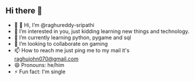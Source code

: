## Hi there 👋
- 🔭 👋 Hi, I’m @raghureddy-sripathi
- 👀 I’m interested in you, just kidding learning new things and technology.
- 🌱 I’m currently learning python, pygame and sql
- 💞️ I’m looking to collaborate on gaming 
- 📫 How to reach me just ping me to my mail it's raghujohn070@gmail.com
- 😄 Pronouns: he/him
- ⚡ Fun fact: I'm single

<!--
**raghureddy-sripathi/raghureddy-sripathi** is a ✨ _special_ ✨ repository because its `README.md` (this file) appears on your GitHub profile.

Here are some ideas to get you started:

- 🔭 - 👋 Hi, I’m @raghureddy-sripathi
- 👀 I’m interested in you, just kidding learning new things and technology.
- 🌱 I’m currently learning python, pygame and sql
- 💞️ I’m looking to collaborate on gaming 
- 📫 How to reach me just ping me to my mail it's raghujohn070@gmail.com
- 😄 Pronouns: he/him
- ⚡ Fun fact: I'm single
-->
